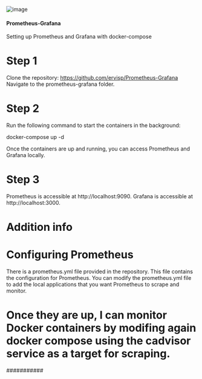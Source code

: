 ![image](https://github.com/ervisp/Prometheus-Grafana/assets/105393897/b19fb55f-310f-462a-a6bb-6cb8ad9f2ed5)



#### Prometheus-Grafana #####

Setting up Prometheus and Grafana with docker-compose

# Step 1 
Clone the repository: https://github.com/ervisp/Prometheus-Grafana
Navigate to the prometheus-grafana folder.

# Step 2

Run the following command to start the containers in the background: 

docker-compose up -d

Once the containers are up and running, you can access Prometheus and Grafana locally.

#  Step 3 
Prometheus is accessible at http://localhost:9090.
Grafana is accessible at http://localhost:3000.

# Addition info
# Configuring Prometheus
There is a prometheus.yml file provided in the repository. This file contains the configuration for Prometheus.
You can modify the prometheus.yml file to add the local applications that you want Prometheus to scrape and monitor.

# Once they are up, I can monitor Docker containers by modifing again docker compose using the cadvisor service as a target for scraping.

###########
